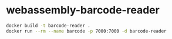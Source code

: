 # webassembly-barcode-reader

```sh
docker build -t barcode-reader .  
docker run --rm --name barcode -p 7000:7000 -d barcode-reader 
```
